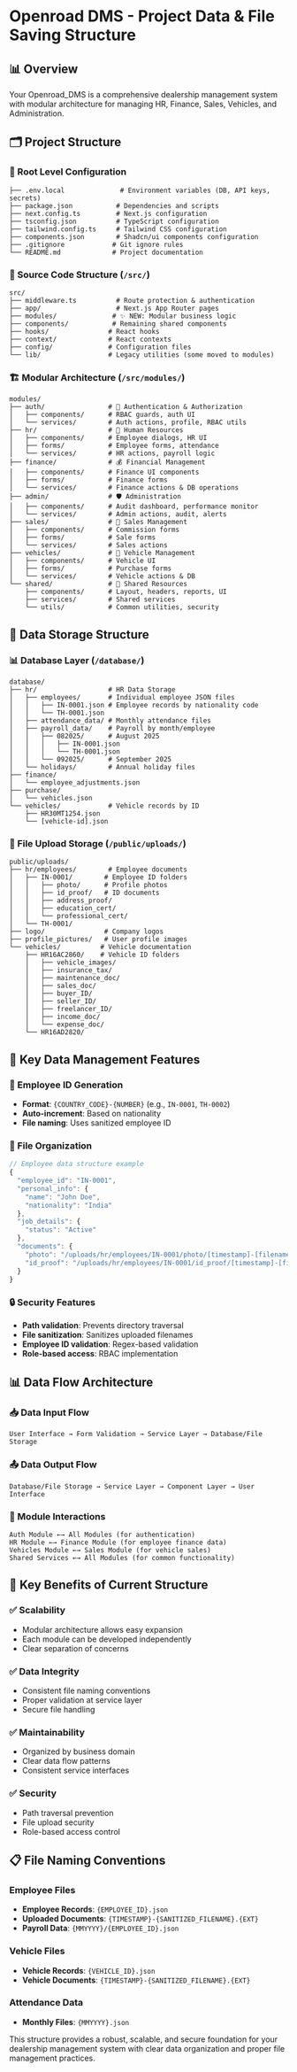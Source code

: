 # Openroad DMS - Project Data & File Saving Structure

## 📊 Overview

Your Openroad_DMS is a comprehensive dealership management system with modular architecture for managing HR, Finance, Sales, Vehicles, and Administration.

## 🗂️ Project Structure

### 📁 Root Level Configuration

```
├── .env.local              # Environment variables (DB, API keys, secrets)
├── package.json           # Dependencies and scripts
├── next.config.ts         # Next.js configuration
├── tsconfig.json          # TypeScript configuration
├── tailwind.config.ts     # Tailwind CSS configuration
├── components.json        # Shadcn/ui components configuration
├── .gitignore            # Git ignore rules
└── README.md             # Project documentation
```

### 📁 Source Code Structure (`/src/`)

```
src/
├── middleware.ts          # Route protection & authentication
├── app/                   # Next.js App Router pages
├── modules/              # ✨ NEW: Modular business logic
├── components/           # Remaining shared components
├── hooks/               # React hooks
├── context/             # React contexts
├── config/              # Configuration files
└── lib/                 # Legacy utilities (some moved to modules)
```

### 🏗️ Modular Architecture (`/src/modules/`)

```
modules/
├── auth/                # 🔐 Authentication & Authorization
│   ├── components/      # RBAC guards, auth UI
│   └── services/        # Auth actions, profile, RBAC utils
├── hr/                  # 👥 Human Resources
│   ├── components/      # Employee dialogs, HR UI
│   ├── forms/           # Employee forms, attendance
│   └── services/        # HR actions, payroll logic
├── finance/             # 💰 Financial Management
│   ├── components/      # Finance UI components
│   ├── forms/           # Finance forms
│   └── services/        # Finance actions & DB operations
├── admin/               # 🛡️ Administration
│   ├── components/      # Audit dashboard, performance monitor
│   └── services/        # Admin actions, audit, alerts
├── sales/               # 🚗 Sales Management
│   ├── components/      # Commission forms
│   ├── forms/           # Sale forms
│   └── services/        # Sales actions
├── vehicles/            # 🚙 Vehicle Management
│   ├── components/      # Vehicle UI
│   ├── forms/           # Purchase forms
│   └── services/        # Vehicle actions & DB
└── shared/              # 🔄 Shared Resources
    ├── components/      # Layout, headers, reports, UI
    ├── services/        # Shared services
    └── utils/           # Common utilities, security
```

## 💾 Data Storage Structure

### 📊 Database Layer (`/database/`)

```
database/
├── hr/                  # HR Data Storage
│   ├── employees/       # Individual employee JSON files
│   │   ├── IN-0001.json # Employee records by nationality code
│   │   └── TH-0001.json
│   ├── attendance_data/ # Monthly attendance files
│   ├── payroll_data/    # Payroll by month/employee
│   │   ├── 082025/      # August 2025
│   │   │   ├── IN-0001.json
│   │   │   └── TH-0001.json
│   │   └── 092025/      # September 2025
│   └── holidays/        # Annual holiday files
├── finance/
│   └── employee_adjustments.json
├── purchase/
│   └── vehicles.json
└── vehicles/            # Vehicle records by ID
    ├── HR30MT1254.json
    └── [vehicle-id].json
```

### 📁 File Upload Storage (`/public/uploads/`)

```
public/uploads/
├── hr/employees/        # Employee documents
│   ├── IN-0001/        # Employee ID folders
│   │   ├── photo/      # Profile photos
│   │   ├── id_proof/   # ID documents
│   │   ├── address_proof/
│   │   ├── education_cert/
│   │   └── professional_cert/
│   └── TH-0001/
├── logo/               # Company logos
├── profile_pictures/   # User profile images
└── vehicles/          # Vehicle documentation
    ├── HR16AC2860/    # Vehicle ID folders
    │   ├── vehicle_images/
    │   ├── insurance_tax/
    │   ├── maintenance_doc/
    │   ├── sales_doc/
    │   ├── buyer_ID/
    │   ├── seller_ID/
    │   ├── freelancer_ID/
    │   ├── income_doc/
    │   └── expense_doc/
    └── HR16AD2820/
```

## 🔧 Key Data Management Features

### 📝 Employee ID Generation

- **Format**: `{COUNTRY_CODE}-{NUMBER}` (e.g., `IN-0001`, `TH-0002`)
- **Auto-increment**: Based on nationality
- **File naming**: Uses sanitized employee ID

### 📄 File Organization

```javascript
// Employee data structure example
{
  "employee_id": "IN-0001",
  "personal_info": {
    "name": "John Doe",
    "nationality": "India"
  },
  "job_details": {
    "status": "Active"
  },
  "documents": {
    "photo": "/uploads/hr/employees/IN-0001/photo/[timestamp]-[filename].jpg",
    "id_proof": "/uploads/hr/employees/IN-0001/id_proof/[timestamp]-[filename].jpg"
  }
}
```

### 🔒 Security Features

- **Path validation**: Prevents directory traversal
- **File sanitization**: Sanitizes uploaded filenames
- **Employee ID validation**: Regex-based validation
- **Role-based access**: RBAC implementation

## 📊 Data Flow Architecture

### 📥 Data Input Flow

```
User Interface → Form Validation → Service Layer → Database/File Storage
```

### 📤 Data Output Flow

```
Database/File Storage → Service Layer → Component Layer → User Interface
```

### 🔄 Module Interactions

```
Auth Module ←→ All Modules (for authentication)
HR Module ←→ Finance Module (for employee finance data)
Vehicles Module ←→ Sales Module (for vehicle sales)
Shared Services ←→ All Modules (for common functionality)
```

## 🎯 Key Benefits of Current Structure

### ✅ **Scalability**

- Modular architecture allows easy expansion
- Each module can be developed independently
- Clear separation of concerns

### ✅ **Data Integrity**

- Consistent file naming conventions
- Proper validation at service layer
- Secure file handling

### ✅ **Maintainability**

- Organized by business domain
- Clear data flow patterns
- Consistent service interfaces

### ✅ **Security**

- Path traversal prevention
- File upload security
- Role-based access control

## 📋 File Naming Conventions

### Employee Files

- **Employee Records**: `{EMPLOYEE_ID}.json`
- **Uploaded Documents**: `{TIMESTAMP}-{SANITIZED_FILENAME}.{EXT}`
- **Payroll Data**: `{MMYYYY}/{EMPLOYEE_ID}.json`

### Vehicle Files

- **Vehicle Records**: `{VEHICLE_ID}.json`
- **Vehicle Documents**: `{TIMESTAMP}-{SANITIZED_FILENAME}.{EXT}`

### Attendance Data

- **Monthly Files**: `{MMYYYY}.json`

This structure provides a robust, scalable, and secure foundation for your dealership management system with clear data organization and proper file management practices.
